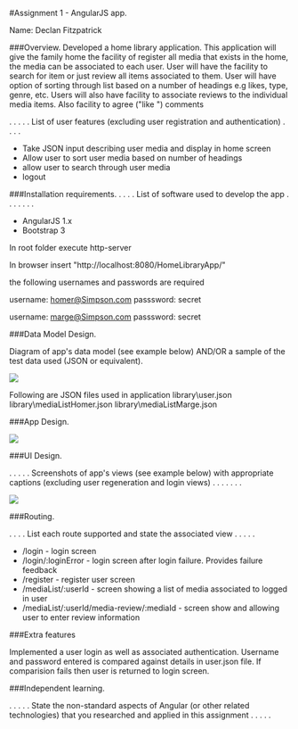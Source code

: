 #Assignment 1 - AngularJS app.

Name: Declan Fitzpatrick

###Overview.
Developed a home library application. This application will give the family home the facility of register all media that exists in the home,
the media can be associated to each user. User will have the facility to search for item or just review all items associated to them. 
User will have option of sorting through list based on a number of headings e.g likes, type, genre, etc. 
Users will also have facility to associate reviews to the individual media items. Also facility to agree ("like ") comments


 . . . . . List of user features (excluding user registration and authentication) . . . . 
 
 + Take JSON input describing user media and display in home screen
 + Allow user to sort user media based on number of headings
 + allow user to search through user media
 + logout
 

###Installation requirements.
. . . .  List of software used to develop the app . . . . . . . 
+ AngularJS 1.x
+ Bootstrap 3

In root folder execute http-server

In browser insert "http://localhost:8080/HomeLibraryApp/"

the following usernames and passwords are required

username: homer@Simpson.com
passsword: secret

username: marge@Simpson.com
passsword: secret


###Data Model Design.

Diagram of app's data model (see example below) AND/OR a sample of the test data used (JSON or equivalent).

![][image1]

Following are JSON files used in application
library\user.json
library\mediaListHomer.json
library\mediaListMarge.json


###App Design.


![][image2]

###UI Design.

. . . . . Screenshots of app's views (see example below) with appropriate captions (excluding user regeneration and login views) . . . . . . . 

![][image3]

###Routing.

. . . . List each route supported and state the associated view . . . . . 
+ /login - login screen
+ /login/:loginError - login screen after login failure. Provides failure feedback 
+ /register - register user screen
+ /mediaList/:userId - screen showing a list of media associated to logged in user  
+ /mediaList/:userId/media-review/:mediaId - screen show and allowing user to enter review information

###Extra features

Implemented a user login as well as associated authentication. Username and password entered is compared against details in user.json file.
If comparision fails then user is returned to login screen.

###Independent learning.

. . . . . State the non-standard aspects of Angular (or other related technologies) that you researched and applied in this assignment . . . . .  

[image1]: ./model.png
[image2]: ./design.png
[image3]: ./screen.png